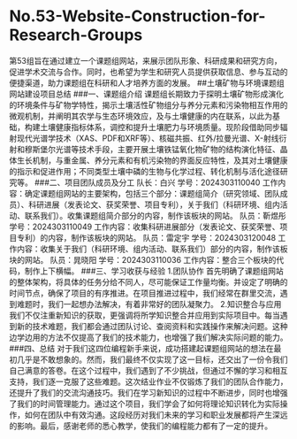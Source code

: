 # No.53-Website-Construction-for-Research-Groups
第53组旨在通过建立一个课题组网站，来展示团队形象、科研成果和研究方向，促进学术交流与合作。同时，也希望为学生和研究人员提供获取信息、参与互动的便捷渠道，助力课题组在科研和人才培养方面的发展。
##土壤矿物与环境课题组网站建设项目总结
###一、课题组介绍
课题组长期致力于探明土壤矿物形成演化的环境条件与矿物学特性，揭示土壤活性矿物组分与养分元素和污染物相互作用的微观机制，并阐明其农学与生态环境效应，及与土壤健康的内在联系，以此为基础，构建土壤健康指标体系，调控和提升土壤肥力与环境质量。现阶段借助同步辐射现代光谱学技术（XAS、PDF和XRF等）、核磁共振、红外/拉曼光谱、X-射线衍射和穆斯堡尔光谱等技术手段，主要开展土壤铁锰氧化物矿物的结构演化特征、晶体生长机制，与重金属、养分元素和有机污染物的界面反应特性，及其对土壤健康的指示和促进作用；不同类型土壤中磷的生物与化学过程、转化机制与活化途径研究等。
###二、项目团队成员及分工
队长：白兴 学号：2024303110040 工作内容：确定课题组网站的主要架构，包括三个部分：课题组简介（研究领域、团队成员）、科研进展（发表论文、获奖荣誉、项目专利），关于我们（科研环境、组内活动、联系我们）。收集课题组简介部分的内容，制作该板块的网站。
队员：靳煜彤 学号：2024303110049 工作内容：收集科研进展部分（发表论文、获奖荣誉、项目专利）的内容，制作该板块的网站。
队员：雷定宇 学号：2024303120048 工作内容：收集关于我们（科研环境、组内活动、联系我们）部分的内容，制作该板块的网站。
队员：晁晓阳 学号：2024303110036 工作内容：整合三个板块的代码，制作上下横幅。
###三、学习收获与经验
1.团队协作 首先明确了课题组网站的整体架构，将具体的任务分给不同人，尽可能保证工作量均衡。并设定了明确的时间节点，确保了项目的有序推进。在项目推进过程中，我们经常在群里交流，遇到难题时，我们一起想办法解决，有着非常好的团队凝聚力。
2.知识整合与应用 我们不仅注重新知识的获取，更强调将所学知识整合并应用到实际项目中。每当遇到新的技术难题，我们都会通过团队讨论、查阅资料和实践操作来解决问题。这种边学边用的方法不仅提高了我们的技术能力，也增强了我们解决实际问题的能力。
###四、总结
对于我们这四位编程新手来说，成功搭建起课题组网站的想法在最初几乎是不敢想象的。然而，我们最终不仅实现了这一目标，还交出了一份令我们自己满意的答卷。在这个过程中，我们遇到了不少挑战，但通过不懈的学习和相互支持，我们逐一克服了这些难题。这次结业作业不仅锻炼了我们的团队合作能力，还提升了我们的交流沟通技巧。我们在学习新知识的过程中不断进步，同时也增强了我们的时间管理能力。通过这个项目，我们学会了如何将理论知识转化为实际操作，如何在团队中有效沟通。这段经历对我们未来的学习和职业发展都将产生深远的影响。最后，感谢老师的悉心教学，使我们的编程能力都有了一定的提升。
